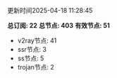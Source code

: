 更新时间2025-04-18 11:28:45

**总订阅: 22**
**总节点: 403**
**有效节点: 51**
- v2ray节点: 41
- ssr节点: 3
- ss节点: 5
- trojan节点: 2
